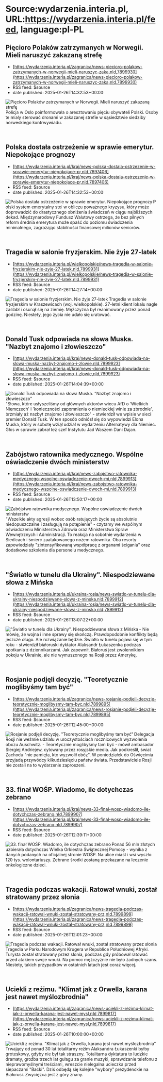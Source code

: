 # Source:wydarzenia.interia.pl, URL:https://wydarzenia.interia.pl/feed, language:pl-PL

## Pięcioro Polaków zatrzymanych w Norwegii. Mieli naruszyć zakazaną strefę
 - [https://wydarzenia.interia.pl/zagranica/news-piecioro-polakow-zatrzymanych-w-norwegii-mieli-naruszyc-zaka,nId,7899930](https://wydarzenia.interia.pl/zagranica/news-piecioro-polakow-zatrzymanych-w-norwegii-mieli-naruszyc-zaka,nId,7899930)
 - RSS feed: $source
 - date published: 2025-01-26T14:32:53+00:00

<p><a href="https://wydarzenia.interia.pl/zagranica/news-piecioro-polakow-zatrzymanych-w-norwegii-mieli-naruszyc-zaka,nId,7899930"><img src="https://i.iplsc.com/piecioro-polakow-zatrzymanych-w-norwegii-mieli-naruszyc-zaka/000KI3NNFJGMQV68-C321.jpg" alt="Pięcioro Polaków zatrzymanych w Norwegii. Mieli naruszyć zakazaną strefę" align="left" /></a>Policja w Oslo poinformowała o aresztowaniu pięciu obywateli Polski. Osoby te miały sterować dronami w zakazanej strefie w sąsiedztwie siedziby norweskiego kontrwywiadu.</p><br clear="all" />

## Polska dostała ostrzeżenie w sprawie emerytur. Niepokojące prognozy
 - [https://wydarzenia.interia.pl/kraj/news-polska-dostala-ostrzezenie-w-sprawie-emerytur-niepokojace-pr,nId,7897406](https://wydarzenia.interia.pl/kraj/news-polska-dostala-ostrzezenie-w-sprawie-emerytur-niepokojace-pr,nId,7897406)
 - RSS feed: $source
 - date published: 2025-01-26T14:32:53+00:00

<p><a href="https://wydarzenia.interia.pl/kraj/news-polska-dostala-ostrzezenie-w-sprawie-emerytur-niepokojace-pr,nId,7897406"><img src="https://i.iplsc.com/polska-dostala-ostrzezenie-w-sprawie-emerytur-niepokojace-pr/000KHE3SSV3SN015-C321.jpg" alt="Polska dostała ostrzeżenie w sprawie emerytur. Niepokojące prognozy" align="left" /></a>Polski system emerytalny stoi w obliczu poważnego kryzysu, który może doprowadzić do drastycznego obniżenia świadczeń w ciągu najbliższych dekad. Międzynarodowy Fundusz Walutowy ostrzega, że bez pilnych reform średnia emerytura może spaść do poziomu świadczenia minimalnego, zagrażając stabilności finansowej milionów seniorów.</p><br clear="all" />

## Tragedia w salonie fryzjerskim. Nie żyje 27-latek
 - [https://wydarzenia.interia.pl/wielkopolskie/news-tragedia-w-salonie-fryzjerskim-nie-zyje-27-latek,nId,7899931](https://wydarzenia.interia.pl/wielkopolskie/news-tragedia-w-salonie-fryzjerskim-nie-zyje-27-latek,nId,7899931)
 - RSS feed: $source
 - date published: 2025-01-26T14:27:14+00:00

<p><a href="https://wydarzenia.interia.pl/wielkopolskie/news-tragedia-w-salonie-fryzjerskim-nie-zyje-27-latek,nId,7899931"><img src="https://i.iplsc.com/tragedia-w-salonie-fryzjerskim-nie-zyje-27-latek/000KI3NMKXXY03H8-C321.jpg" alt="Tragedia w salonie fryzjerskim. Nie żyje 27-latek" align="left" /></a>Tragedia w salonie fryzjerskim w Kraszewicach (woj. wielkopolskie). 27-letni klient lokalu nagle zasłabł i osunął się na ziemię. Mężczyzna był reanimowany przez ponad godzinę. Niestety, jego życia nie udało się uratować.</p><br clear="all" />

## Donald Tusk odpowiada na słowa Muska. "Nazbyt znajomo i złowieszczo"
 - [https://wydarzenia.interia.pl/kraj/news-donald-tusk-odpowiada-na-slowa-muska-nazbyt-znajomo-i-zlowie,nId,7899923](https://wydarzenia.interia.pl/kraj/news-donald-tusk-odpowiada-na-slowa-muska-nazbyt-znajomo-i-zlowie,nId,7899923)
 - RSS feed: $source
 - date published: 2025-01-26T14:04:39+00:00

<p><a href="https://wydarzenia.interia.pl/kraj/news-donald-tusk-odpowiada-na-slowa-muska-nazbyt-znajomo-i-zlowie,nId,7899923"><img src="https://i.iplsc.com/donald-tusk-odpowiada-na-slowa-muska-nazbyt-znajomo-i-zlowie/000KI3L5AGGW67GP-C321.jpg" alt="Donald Tusk odpowiada na słowa Muska. &quot;Nazbyt znajomo i złowieszczo&quot;" align="left" /></a>&quot;Słowa, które usłyszeliśmy od głównych aktorów wiecu AfD o 'Wielkich Niemczech' i 'konieczności zapomnienia o niemieckiej winie za zbrodnie', brzmiały aż nazbyt znajomo i złowieszczo&quot; - stwierdził we wpisie w sieci premier Donald Tusk. W ten sposób odniósł się do wypowiedzi Elona Muska, który w sobotę wziął udział w wydarzeniu Alternatywy dla Niemiec. Głos w sprawie zabrał też szef Instytutu Jad Waszem Dani Dajan.</p><br clear="all" />

## Zabójstwo ratownika medycznego. Wspólne oświadczenie dwóch ministerstw
 - [https://wydarzenia.interia.pl/kraj/news-zabojstwo-ratownika-medycznego-wspolne-oswiadczenie-dwoch-mi,nId,7899913](https://wydarzenia.interia.pl/kraj/news-zabojstwo-ratownika-medycznego-wspolne-oswiadczenie-dwoch-mi,nId,7899913)
 - RSS feed: $source
 - date published: 2025-01-26T13:50:17+00:00

<p><a href="https://wydarzenia.interia.pl/kraj/news-zabojstwo-ratownika-medycznego-wspolne-oswiadczenie-dwoch-mi,nId,7899913"><img src="https://i.iplsc.com/zabojstwo-ratownika-medycznego-wspolne-oswiadczenie-dwoch-mi/000KI3JYEU41SU0E-C321.jpg" alt="Zabójstwo ratownika medycznego. Wspólne oświadczenie dwóch ministerstw" align="left" /></a>&quot;Wszelkie akty agresji wobec osób ratujących życie są absolutnie niedopuszczalne i zasługują na potępienie&quot; - czytamy we wspólnym oświadczeniu Ministerstwa Zdrowia oraz Ministerstwa Spraw Wewnętrznych i Administracji. To reakcja na sobotnie wydarzenia w Siedlcach i śmierć zaatakowanego nożem ratownika. Oba resorty zapowiedziały &quot;zintensyfikowaną współpracę z organami ścigania&quot; oraz dodatkowe szkolenia dla personelu medycznego.</p><br clear="all" />

## "Światło w tunelu dla Ukrainy". Niespodziewane słowa z Mińska
 - [https://wydarzenia.interia.pl/ukraina-rosja/news-swiatlo-w-tunelu-dla-ukrainy-niespodziewane-slowa-z-minska,nId,7899912](https://wydarzenia.interia.pl/ukraina-rosja/news-swiatlo-w-tunelu-dla-ukrainy-niespodziewane-slowa-z-minska,nId,7899912)
 - RSS feed: $source
 - date published: 2025-01-26T13:07:22+00:00

<p><a href="https://wydarzenia.interia.pl/ukraina-rosja/news-swiatlo-w-tunelu-dla-ukrainy-niespodziewane-slowa-z-minska,nId,7899912"><img src="https://i.iplsc.com/swiatlo-w-tunelu-dla-ukrainy-niespodziewane-slowa-z-minska/000KI3GI1BILHMQV-C321.jpg" alt="&quot;Światło w tunelu dla Ukrainy&quot;. Niespodziewane słowa z Mińska" align="left" /></a>- Nie mówię, że wojna i inne sprawy się skończą. Prawdopodobnie konflikty będą jeszcze długo. Ale rozwiązanie będzie. Światło w tunelu pojawi się w tym roku - stwierdził białoruski dyktator Alaksandr Łukaszenka podczas spotkania z dziennikarzami. Jak zapewnił, Białoruś jest zwolennikiem pokoju w Ukrainie, ale nie wymuszonego na Rosji przez Amerykę. </p><br clear="all" />

## Rosjanie podjęli decyzję. "Teoretycznie moglibyśmy tam być"
 - [https://wydarzenia.interia.pl/zagranica/news-rosjanie-podjeli-decyzje-teoretycznie-moglibysmy-tam-byc,nId,7899895](https://wydarzenia.interia.pl/zagranica/news-rosjanie-podjeli-decyzje-teoretycznie-moglibysmy-tam-byc,nId,7899895)
 - RSS feed: $source
 - date published: 2025-01-26T12:45:00+00:00

<p><a href="https://wydarzenia.interia.pl/zagranica/news-rosjanie-podjeli-decyzje-teoretycznie-moglibysmy-tam-byc,nId,7899895"><img src="https://i.iplsc.com/rosjanie-podjeli-decyzje-teoretycznie-moglibysmy-tam-byc/000KI3EUWE82IFLR-C321.jpg" alt="Rosjanie podjęli decyzję. &quot;Teoretycznie moglibyśmy tam być&quot;" align="left" /></a>Delegacja Rosji nie weźmie udziału w uroczystościach rocznicowych wyzwolenia obozu Auschwitz. - Teoretycznie moglibyśmy tam być - mówił ambasador Siergiej Andriejew, cytowany przez rosyjskie media. Jak podkreślił, świat Zachodu &quot;nie pamięta, kto wyzwolił obóz&quot;. W poniedziałek do Oświęcimia przyjadą przywódcy kilkudziesięciu państw świata. Przedstawiciele Rosji nie zostali na to wydarzenie zaproszeni.</p><br clear="all" />

## 33. finał WOŚP. Wiadomo, ile dotychczas zebrano
 - [https://wydarzenia.interia.pl/kraj/news-33-final-wosp-wiadomo-ile-dotychczas-zebrano,nId,7899907](https://wydarzenia.interia.pl/kraj/news-33-final-wosp-wiadomo-ile-dotychczas-zebrano,nId,7899907)
 - RSS feed: $source
 - date published: 2025-01-26T12:39:11+00:00

<p><a href="https://wydarzenia.interia.pl/kraj/news-33-final-wosp-wiadomo-ile-dotychczas-zebrano,nId,7899907"><img src="https://i.iplsc.com/33-final-wosp-wiadomo-ile-dotychczas-zebrano/000KI3FCBXR48TGU-C321.jpg" alt="33. finał WOŚP. Wiadomo, ile dotychczas zebrano" align="left" /></a>Ponad 56 mln złotych uzbierała dotychczas Wielka Orkiestra Świątecznej Pomocy - wynika z danych podanych na oficjalnej stronie WOŚP. Na ulice miast i wsi wyszło 120 tys. wolontariuszy. Zebrane środki zostaną przekazane na leczenie onkologiczne dzieci.</p><br clear="all" />

## Tragedia podczas wakacji. Ratował wnuki, został stratowany przez słonia
 - [https://wydarzenia.interia.pl/zagranica/news-tragedia-podczas-wakacji-ratowal-wnuki-zostal-stratowany-prz,nId,7899899](https://wydarzenia.interia.pl/zagranica/news-tragedia-podczas-wakacji-ratowal-wnuki-zostal-stratowany-prz,nId,7899899)
 - RSS feed: $source
 - date published: 2025-01-26T12:01:23+00:00

<p><a href="https://wydarzenia.interia.pl/zagranica/news-tragedia-podczas-wakacji-ratowal-wnuki-zostal-stratowany-prz,nId,7899899"><img src="https://i.iplsc.com/tragedia-podczas-wakacji-ratowal-wnuki-zostal-stratowany-prz/000KI3BM0UDBHH1L-C321.jpg" alt="Tragedia podczas wakacji. Ratował wnuki, został stratowany przez słonia " align="left" /></a>Tragedia w Parku Narodowym Krugera w Republice Południowej Afryki. Turysta został stratowany przez słonia, podczas gdy próbował ratować przed atakiem swoje wnuki. Na pomoc mężczyźnie nie było żadnych szans. Niestety, takich przypadków w ostatnich latach jest coraz więcej.</p><br clear="all" />

## Uciekli z reżimu. "Klimat jak z Orwella, karana jest nawet myślozbrodnia"
 - [https://wydarzenia.interia.pl/zagranica/news-uciekli-z-rezimu-klimat-jak-z-orwella-karana-jest-nawet-mysl,nId,7899817](https://wydarzenia.interia.pl/zagranica/news-uciekli-z-rezimu-klimat-jak-z-orwella-karana-jest-nawet-mysl,nId,7899817)
 - RSS feed: $source
 - date published: 2025-01-26T10:00:00+00:00

<p><a href="https://wydarzenia.interia.pl/zagranica/news-uciekli-z-rezimu-klimat-jak-z-orwella-karana-jest-nawet-mysl,nId,7899817"><img src="https://i.iplsc.com/uciekli-z-rezimu-klimat-jak-z-orwella-karana-jest-nawet-mysl/000KI3166GSO0WLA-C321.jpg" alt="Uciekli z reżimu. &quot;Klimat jak z Orwella, karana jest nawet myślozbrodnia&quot;" align="left" /></a>Trwający od ponad 30 lat totalitarny reżim Alaksandra Łukaszenki byłby groteskowy, gdyby nie był tak straszny. Totalitarna dyktatura to ludzkie dramaty, groźba trzech lat gułagu za granie muzyki, sprawdzanie telefonu z nieprawomyślnymi treściami, wreszcie nielegalna ucieczka przed siepaczami &quot;Baćki&quot;. Dziś odbędą się kolejne &quot;wybory&quot; prezydenckie na Białorusi. Zwycięzca jest z góry znany.</p><br clear="all" />

